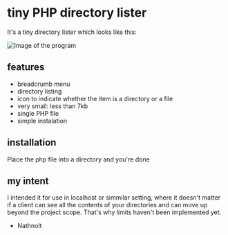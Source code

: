 # tiny PHP directory lister

It's a tiny directory lister which looks like this:

![Image of the program](http://i.imgur.com/YAjpKwd.png)

## features
- breadcrumb menu
- directory listing
- icon to indicate whether the item is a directory or a file
- very small: less than 7kb
- single PHP file
- simple instalation

## installation

Place the php file into a directory and you're done

## my intent

I intended it for use in localhost or simmilar setting, where it doesn't matter if a client can see all the contents of your directories and can move up beyond the project scope. That's why limits haven't been implemented yet.

- Nathnolt
